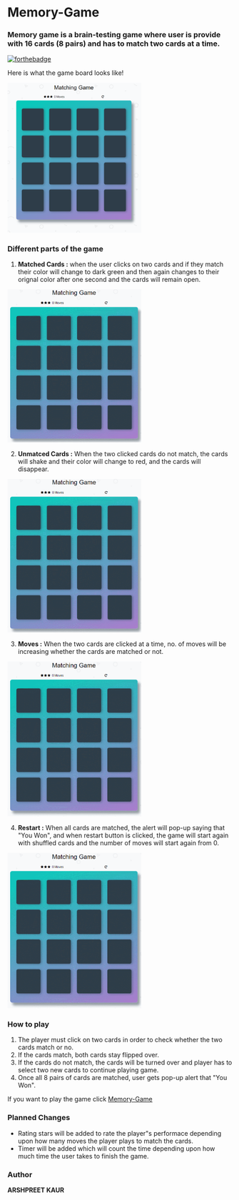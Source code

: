 # Memory-Game
### Memory game is a brain-testing game where user is provide with 16 cards (8 pairs) and has to match two cards at a time.

[![forthebadge](https://forthebadge.com/images/badges/made-with-javascript.svg)](https://forthebadge.com)

Here is what the game board looks like!

<img src="img/Captures.png" width="300px">
 

### Different parts of the game

1. __Matched Cards :__ when the user clicks on two cards and if they match their color will change to dark green and then again changes to their orignal color after one second and the cards will remain open.

<img src="img/match.gif" width ="300px">

2. __Unmatced Cards :__ When the two clicked cards do not match, the cards will shake and their color will change to red, and the cards will disappear.

<img src="img/unmatch.gif" width="300px">

3. __Moves :__ When the two cards are clicked at a time, no. of moves will be increasing whether the cards are matched or not.

<img src="img/moves.gif" width="300px">

4. __Restart :__ When all cards are matched, the alert will pop-up saying that "You Won", and when restart button is clicked, the game will start again with shuffled cards and the number of moves will start again from 0.

<img src="img/restart.gif" width="300px">

### How to play

1. The player must click on two cards in order to check whether the two cards match or no.
2. If the cards match, both cards stay flipped over.
3. If the cards do not match, the cards will be turned over and player has to select two new cards to continue playing game.
4. Once all 8 pairs of cards are matched, user gets pop-up alert that "You Won".


If you want to play the game click [Memory-Game](https://ampreetarsh.github.io/Memory-Game/)

### Planned Changes

+  Rating stars will be added to rate the player"s performace depending upon how many moves the player plays to match the cards.
+  Timer will be added which will count the time depending upon how much time the user takes to finish the game.

### Author
__ARSHPREET KAUR__








 
